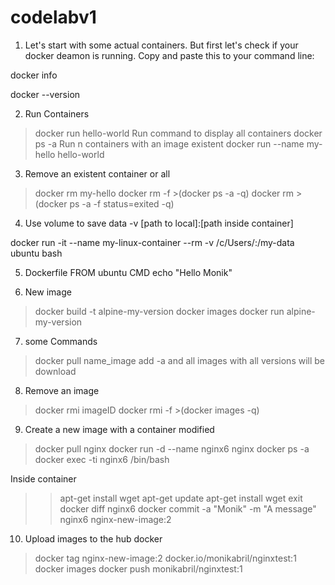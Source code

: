 # codelabv1
1. Let's start with some actual containers. But first let's check if your docker deamon is running. Copy and paste this to your command line:

 docker info

 docker --version

2. Run Containers
> docker run hello-world
Run command to display all containers
> docker ps -a
Run n containers with an image existent
> docker run --name my-hello hello-world

3. Remove an existent container or all
> docker rm my-hello
> docker rm -f >(docker ps -a -q)
> docker rm >(docker ps -a -f status=exited -q)

4. Use volume to save data
-v [path to local]:[path inside container]

docker run -it --name my-linux-container --rm -v /c/Users/:/my-data ubuntu bash

5. Dockerfile
FROM ubuntu
CMD echo "Hello Monik"

6. New image
> docker build -t alpine-my-version
> docker images
> docker run alpine-my-version
7. some Commands
> docker pull name_image
 add -a and all images with all versions will be download

 8. Remove an image
 > docker rmi imageID
 > docker rmi -f >(docker images -q)

 9. Create a new image with a container modified
 > docker pull nginx
 > docker run -d --name nginx6 nginx 
 > docker ps -a
 > docker exec -ti nginx6 /bin/bash
 
 Inside container
 
 >> apt-get install wget
 >> apt-get update
 >> apt-get install wget
 > exit
 > docker diff nginx6
 > docker commit -a "Monik" -m "A message" nginx6 nginx-new-image:2 

10. Upload images to the hub docker
> docker tag nginx-new-image:2 docker.io/monikabril/nginxtest:1
> docker images
> docker push monikabril/nginxtest:1
